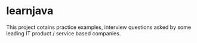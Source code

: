 # learnjava
This project cotains practice examples, interview questions asked by some leading IT product / service based companies.
